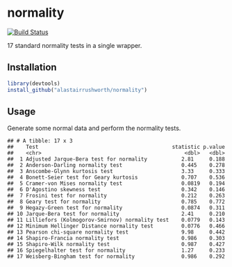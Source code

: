
# normality

[![Build
Status](https://travis-ci.org/alastairrushworth/normality.svg?branch=master)](https://travis-ci.org/alastairrushworth/normality)

17 standard normality tests in a single wrapper.

## Installation

``` r
library(devtools)
install_github("alastairrushworth/normality")
```

## Usage

Generate some normal data and perform the normality tests.

    ## # A tibble: 17 x 3
    ##    Test                                           statistic p.value
    ##    <chr>                                              <dbl>   <dbl>
    ##  1 Adjusted Jarque-Bera test for normality           2.81     0.188
    ##  2 Anderson-Darling normality test                   0.445    0.278
    ##  3 Anscombe-Glynn kurtosis test                      3.33     0.333
    ##  4 Bonett-Seier test for Geary kurtosis              0.707    0.536
    ##  5 Cramer-von Mises normality test                   0.0819   0.194
    ##  6 D'Agostino skewness test                          0.342    0.146
    ##  7 Frosini test for normality                        0.212    0.263
    ##  8 Geary test for normality                          0.785    0.772
    ##  9 Hegazy-Green test for normality                   0.0874   0.311
    ## 10 Jarque-Bera test for normality                    2.41     0.210
    ## 11 Lilliefors (Kolmogorov-Smirnov) normality test    0.0779   0.143
    ## 12 Minimum Hellinger Distance normality test         0.0776   0.466
    ## 13 Pearson chi-square normality test                 9.98     0.442
    ## 14 Shapiro-Francia normality test                    0.986    0.303
    ## 15 Shapiro-Wilk normality test                       0.987    0.427
    ## 16 Spiegelhalter test for normality                  1.27     0.233
    ## 17 Weisberg-Bingham test for normality               0.986    0.292
